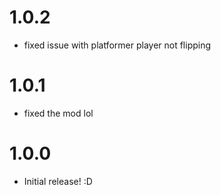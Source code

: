# 1.0.2
- fixed issue with platformer player not flipping

# 1.0.1
- fixed the mod lol

# 1.0.0
- Initial release! :D
